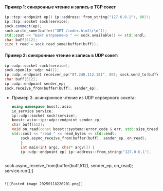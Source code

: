 
#### Пример 1: синхронные чтение и запись в TCP сокет

```cpp
ip::tcp::endpoint ep(( ip::address::from_string("127.0.0.1"), 80)); 
ip::tcp::socket sock(service); 
sock.connect(ep); 
sock.write_some(buffer("GET /index.html\r\n")); 
std::cout << "Байт отправлено " << sock.available() << std::endl;
char buff[512]; 
size_t read = sock.read_some(buffer(buff));
```

#### Пример 2: синхронные чтение и запись в UDP сокет:
```cpp
ip::udp::socket sock(service); 
sock.open(ip::udp::v4()); 
ip::udp::endpoint receiver_ep("87.248.112.181", 80); sock.send_to(buffer("testing\n"), receiver_ep); 
char buff[512];
ip::udp::endpoint sender_ep;
sock.receive_from(buffer(buff), sender_ep);
```


- Пример 3: асинхронное чтение из UDP серверного сокета:  
    
    ```cpp
    using namespace boost::asio;
    io_service service;
    ip::udp::socket sock(service);
    boost::asio::ip::udp::endpoint sender_ep;
    char buff[512];
    void on_read(const boost::system::error_code & err, std::size_tread_bytes) {	
    std::cout << "read " << read_bytes << std::endl;
    	sock.async_receive_from(buffer(buff), sender_ep, on_read);
    	}
    	int main(int argc, char* argv[]) {	
    	ip::udp::endpoint ep( ip::address::from_string("127.0.0.1"),	8001);	sock.open(ep.protocol());	sock.set_option(boost::asio::ip::udp::socket::reuse_	address(true));	sock.bind(ep);
    		
sock.async_receive_from(buffer(buff,512), sender_ep, on_read);
service.run();}

```

![[Pasted image 20250118220201.png]]


